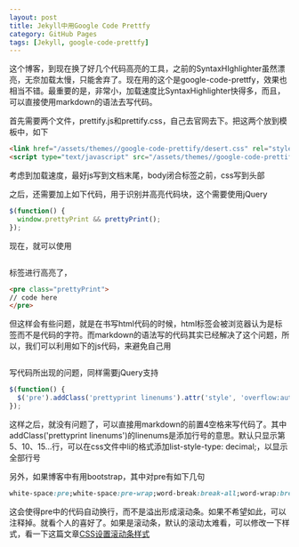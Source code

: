 ```yaml
---
layout: post
title: Jekyll中用Google Code Prettfy
category: GitHub Pages
tags: [Jekyll, google-code-prettfy]
---
```


这个博客，到现在换了好几个代码高亮的工具，之前的SyntaxHIghlighter虽然漂亮，无奈加载太慢，只能舍弃了。现在用的这个是google-code-prettfy，效果也相当不错。最重要的是，非常小，加载速度比SyntaxHighlighter快得多，而且，可以直接使用markdown的语法去写代码。

首先需要两个文件，prettify.js和prettify.css，自己去官网去下。把这两个放到模板中，如下

```html
<link href="/assets/themes//google-code-prettify/desert.css" rel="stylesheet" type="text/css" media="all">
<script type="text/javascript" src="/assets/themes//google-code-prettify/prettify.js"></script>
```

考虑到加载速度，最好js写到文档末尾，body闭合标签之前，css写到头部

之后，还需要加上如下代码，用于识别并高亮代码块，这个需要使用jQuery

```javascript
$(function() {
  window.prettyPrint && prettyPrint();
});
```

现在，就可以使用<pre></pre>标签进行高亮了，

```html
<pre class="prettyPrint">
// code here
</pre>
```

但这样会有些问题，就是在书写html代码的时候，html标签会被浏览器认为是标签而不是代码的字符。而markdown的语法写的代码其实已经解决了这个问题，所以，我们可以利用如下的js代码，来避免自己用<pre></pre>写代码所出现的问题，同样需要jQuery支持

```javascript
$(function() {
  $('pre').addClass('prettyprint linenums').attr('style', 'overflow:auto');
});
```

这样之后，就没有问题了，可以直接用markdown的前置4空格来写代码了。其中addClass('prettyprint linenums')的linenums是添加行号的意思。默认只显示第5、10、15…行，可以在css文件中li的格式添加list-style-type: decimal;，以显示全部行号

另外，如果博客中有用bootstrap，其中对pre有如下几句

```css
white-space:pre;white-space:pre-wrap;word-break:break-all;word-wrap:break-word;
```

这会使得pre中的代码自动换行，而不是溢出形成滚动条。如果不希望如此，可以注释掉。就看个人的喜好了。如果是滚动条，默认的滚动太难看，可以修改一下样式，看一下这篇文章[CSS设置滚动条样式](http://www.javascript100.com/?p=756)

